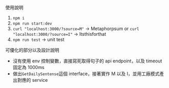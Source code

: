 使用說明

1. `npm i`
2. `npm run start:dev`
3. `curl "localhost:3000/?source=M"` -> Metaphorpsum or `curl "localhost:3000/?source=I"` -> Itsthisforthat
4. `npm run test` -> unit test

可優化的部分以及設計說明

- 沒有使用 env 控制變數，直接寫死取得句子的 api endpoint，以及 timeout 固定為 1000ms
- 做出`GetDailySentense`這個 interface，接著實作 M 以及 I，並用工廠模式產出對應的 service
